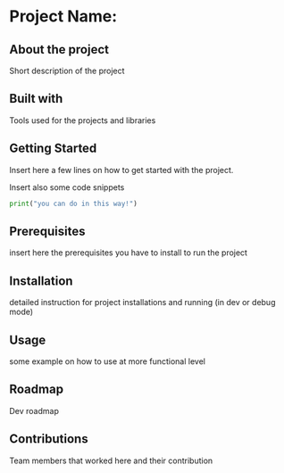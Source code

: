 # Project Name:

## About the project

Short description of the project

## Built with

Tools used for the projects and libraries


## Getting Started

Insert here a few lines on how to get started with the project.

Insert also some code snippets
```python
print("you can do in this way!")
```

## Prerequisites

insert here the prerequisites you have to install to run the project

## Installation

detailed instruction for project installations and running (in dev or debug mode)

## Usage

some example on how to use at more functional level

## Roadmap

Dev roadmap

## Contributions

Team members that worked here and their contribution